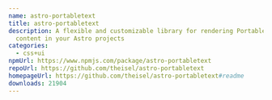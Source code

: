 ```yaml
---
name: astro-portabletext
title: astro-portabletext
description: A flexible and customizable library for rendering Portable Text
  content in your Astro projects
categories:
  - css+ui
npmUrl: https://www.npmjs.com/package/astro-portabletext
repoUrl: https://github.com/theisel/astro-portabletext
homepageUrl: https://github.com/theisel/astro-portabletext#readme
downloads: 21904
---
```

